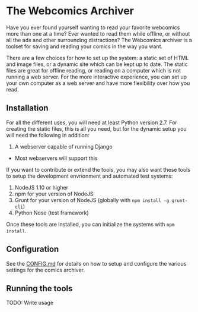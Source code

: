 The Webcomics Archiver
======================

Have you ever found yourself wanting to read your favorite webcomics more than
one at a time? Ever wanted to read them while offline, or without all the ads
and other surrounding distractions? The Webcomics archiver is a toolset for
saving and reading your comics in the way you want.

There are a few choices for how to set up the system: a static set of HTML and
image files, or a dynamic site which can be kept up to date. The static files
are great for offline reading, or reading on a computer which is not running a
web server. For the more interactive experience, you can set up your own
computer as a web server and have more flexibility over how you read.

Installation
------------

For all the different uses, you will need at least Python version 2.7. For
creating the static files, this is all you need, but for the dynamic setup you
will need the following in addition:

1. A webserver capable of running Django
 * Most webservers will support this

If you want to contribute or extend the tools, you may also want these tools to
setup the development envrionment and automated test systems:

1. NodeJS 1.10 or higher
2. npm for your version of NodeJS
3. Grunt for your version of NodeJS (globally with `npm install -g grunt-cli`)
4. Python Nose (test framework)

Once these tools are installed, you can initialize the systems with `npm
install`.

Configuration
-------------

See the [CONFIG.md](CONFIG.md) for details on how to setup and configure the
various settings for the comics archiver.

Running the tools
-----------------

TODO: Write usage
